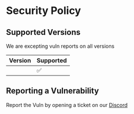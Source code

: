 # Security Policy

## Supported Versions

We are excepting vuln reports on all versions

| Version | Supported          |
| ------- | ------------------ |
| <all>   | :white_check_mark: |


## Reporting a Vulnerability

Report the Vuln by opening a ticket on our [Discord](https://discord.gg/awfixer)
